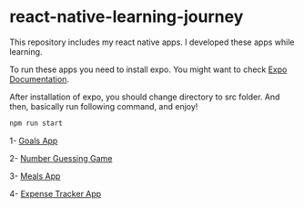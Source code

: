 # react-native-learning-journey

This repository includes my react native apps. I developed these apps while learning.

To run these apps you need to install expo. You might want to check [Expo Documentation](https://docs.expo.dev/get-started/installation/).

After installation of expo, you should change directory to src folder. And then, basically run following command, and enjoy!

```bash
npm run start
```

1- [Goals App](https://github.com/fyagiz/react-native-learning-journey/tree/goals-app)

2- [Number Guessing Game](https://github.com/fyagiz/react-native-learning-journey/tree/number-guessing-game)

3- [Meals App](https://github.com/fyagiz/react-native-learning-journey/tree/meals-app)

4- [Expense Tracker App](https://github.com/fyagiz/react-native-learning-journey/tree/expense-tracker-app)
